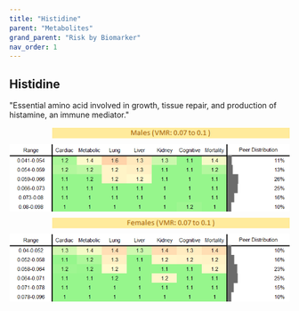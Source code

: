 ```yaml
---
title: "Histidine"
parent: "Metabolites"
grand_parent: "Risk by Biomarker"
nav_order: 1
---
```



## Histidine


"Essential amino acid involved in growth, tissue repair, and production of histamine, an immune mediator."

<div style="display: flex; flex-direction: column; gap: 10px;">

  <img src="/assets/images/vmrbiomarker_histidine__male.png" alt="Histidine VMR Male" style="margin-left: 15%">
  <img src="/assets/images/rr_histidine__male.png" alt="Histidine RR Male">

  <img src="/assets/images/vmrbiomarker_histidine__female.png" alt="Histidine VMR Female" style="margin-left: 15%; ">
  <img src="/assets/images/rr_histidine__female.png" alt="Histidine RR Female">

</div>



